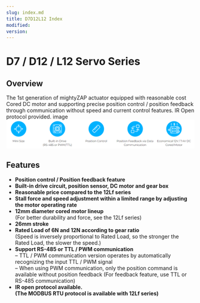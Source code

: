 ```yaml
---
slug: index.md
title: D7D12L12 Index
modified: 
version:
---
```

# D7 / D12 / L12 Servo Series 
## Overview
The 1st generation of mightyZAP actuator equipped with reasonable cost Cored DC motor and supporting precise position control / position feedback through communication without speed and current control features. IR Open protocol provided.
image
![overview](./d7d12index.png)
## Features
- **Position control / Position feedback feature**
- **Built-in drive circuit, position sensor, DC motor and gear box**
- **Reasonable price compared to the 12Lf series**
- **Stall force and speed adjustment within a limited range by adjusting the motor operating rate**
- **12mm diameter cored motor lineup**  
    (For better durability and force, see the 12Lf series)
- **26mm stroke**
- **Rated Load of 6N and 12N according to gear ratio**  
    (Speed ​​is inversely proportional to Rated Load, so the stronger the Rated Load, the slower the speed.)
- **Support RS-485 or TTL / PWM communication**  
    – TTL / PWM communication version operates by automatically recognizing the input TTL / PWM signal  
    – When using PWM communication, only the position command is available without position feedback (For feedback feature, use TTL or RS-485 communication)
- **IR open protocol available.**  
    **(The MODBUS RTU protocol is available with 12Lf series)**